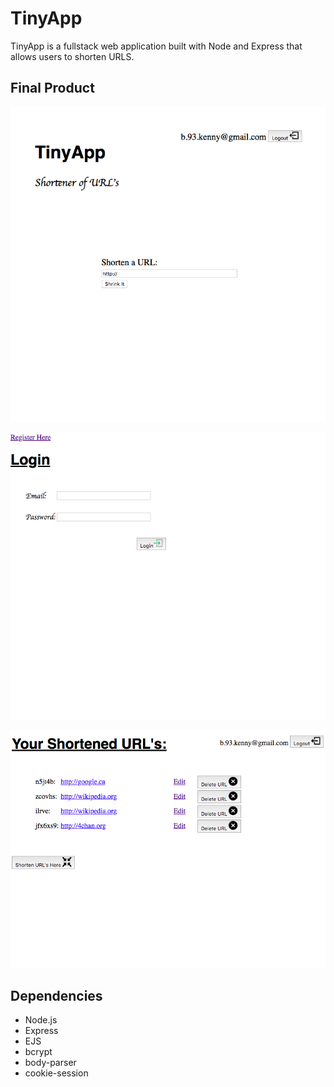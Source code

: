 # TinyApp

TinyApp is a fullstack web application built with Node and Express that allows users to shorten URLS.

## Final Product

!["Screenshot of Front Page"](https://github.com/bryankenny/TinyApp/blob/master/docs/Front%20Page.png?raw=true)

!["Screenshot of Login Page"](https://github.com/bryankenny/TinyApp/blob/master/docs/Login%20Page.png?raw=true)

!["Screenshot of Shortened URLS Page"](https://github.com/bryankenny/TinyApp/blob/master/docs/Shortened%20URLS.png?raw=true)


## Dependencies
- Node.js
- Express
- EJS
- bcrypt
- body-parser
- cookie-session

